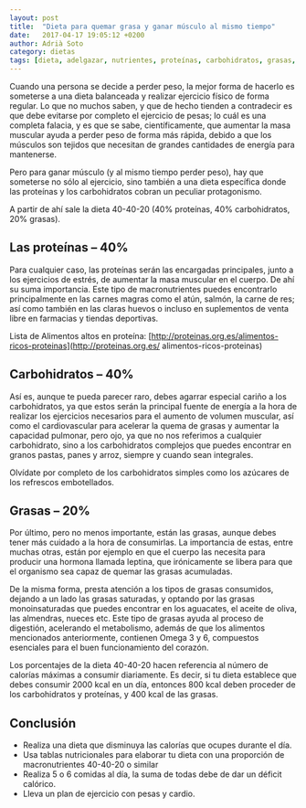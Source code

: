 ```yaml
---
layout: post
title:  "Dieta para quemar grasa y ganar músculo al mismo tiempo"
date:   2017-04-17 19:05:12 +0200
author: Adrià Soto
category: dietas	
tags: [dieta, adelgazar, nutrientes, proteínas, carbohidratos, grasas, consejo]
---
```

Cuando una persona se decide a perder peso, la mejor forma de hacerlo es someterse a 
una dieta balanceada y realizar ejercicio físico de forma regular. Lo que no muchos 
saben, y que de hecho tienden a contradecir es que debe evitarse por completo el ejercicio 
de pesas; lo cuál es una completa falacia, y es que se sabe, científicamente, que aumentar 
la masa muscular ayuda a perder peso de forma más rápida, debido a que los músculos son 
tejidos que necesitan de grandes cantidades de energía para mantenerse.

Pero para ganar músculo (y al mismo tiempo perder peso), hay que someterse no sólo al 
ejercicio, sino también a una dieta específica donde las proteínas y los carbohidratos cobran 
un peculiar protagonismo. 

<!--excerpt-->

A partir de ahí sale la dieta 40-40-20 (40% proteínas, 40% carbohidratos, 20% grasas).

## Las proteínas – 40%	

Para cualquier caso, las proteínas serán las encargadas principales, junto a los ejercicios 
de estrés, de aumentar la masa muscular en el cuerpo. De ahí su suma importancia. Este tipo 
de macronutrientes puedes encontrarlo principalmente en las carnes magras como el atún, salmón, 
la carne de res; así como también en las claras huevos o incluso en suplementos de venta 
libre en farmacias y tiendas deportivas.

Lista de Alimentos altos en proteína: [http://proteinas.org.es/alimentos-ricos-proteinas](http://proteinas.org.es/
alimentos-ricos-proteinas)

## Carbohidratos – 40%

Así es, aunque te pueda parecer raro, debes agarrar especial cariño a los carbohidratos, ya 
que estos serán la principal fuente de energía a la hora de realizar los ejercicios necesarios 
para el aumento de volumen muscular, así como el cardiovascular para acelerar la quema de grasas y 
aumentar la capacidad pulmonar, pero ojo, ya que no nos referimos a cualquier carbohidrato, sino a los 
carbohidratos complejos que puedes encontrar en granos pastas, panes y arroz, siempre y cuando sean 
integrales.

Olvídate por completo de los carbohidratos simples como los azúcares de los refrescos embotellados.

## Grasas – 20%

Por último, pero no menos importante, están las grasas, aunque debes tener más cuidado a la hora 
de consumirlas. La importancia de estas, entre muchas otras, están por ejemplo en que el cuerpo las 
necesita para producir una hormona llamada leptina, que irónicamente se libera para que el organismo 
sea capaz de quemar las grasas acumuladas.

De la misma forma, presta atención a los tipos de grasas consumidos, dejando a un lado las grasas saturadas, 
y optando por las grasas monoinsaturadas que puedes encontrar en los aguacates, el aceite de oliva, las 
almendras, nueces etc. Este tipo de grasas ayuda al proceso de digestión, acelerando el metabolismo, además 
de que los alimentos mencionados anteriormente, contienen Omega 3 y 6, compuestos esenciales para el buen 
funcionamiento del corazón.

Los porcentajes de la dieta 40-40-20 hacen referencia al número de calorías máximas a consumir diariamente. 
Es decir, si tu dieta establece que debes consumir 2000 kcal en un día, entonces 800 kcal deben proceder de 
los carbohidratos y proteínas, y 400 kcal de las grasas.

## Conclusión

*  Realiza una dieta que disminuya las calorías que ocupes durante el día.
* Usa tablas nutricionales para elaborar tu dieta con una proporción de macronutrientes 40-40-20 o similar
* Realiza 5 o 6 comidas al día, la suma de todas debe de dar un déficit calórico.
* Lleva un plan de ejercicio con pesas y cardio.
